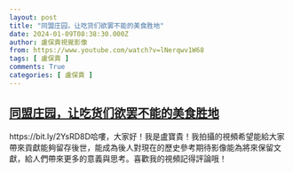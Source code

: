 ```yaml
---
layout: post
title: "同盟庄园，让吃货们欲罢不能的美食胜地"
date: 2024-01-09T08:38:30.000Z
author: 盧保貴視覺影像
from: https://www.youtube.com/watch?v=lNerqwv1W68
tags: [ 盧保貴 ]
comments: True
categories: [ 盧保貴 ]
---
```

<!--1704789510000-->
[同盟庄园，让吃货们欲罢不能的美食胜地](https://www.youtube.com/watch?v=lNerqwv1W68)
------

<div>
https://bit.ly/2YsRD8D哈嘍，大家好！我是盧寶貴！我拍攝的視頻希望能給大家帶來貢獻能夠留存後世，能成為後人對現在的歷史參考期待影像能為將來保留文獻，給人們帶來更多的意義與思考。喜歡我的視頻記得評論哦！
</div>
